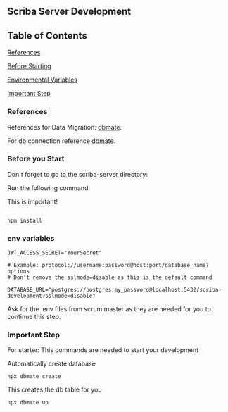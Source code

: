 ## Scriba Server Development

## Table of Contents

[References](#references)

[Before Starting](#before-you-start)

[Environmental Variables](#env-variables)

[Important Step](#important-step)


### References

References for Data Migration: [dbmate](https://github.com/amacneil/dbmate).

For db connection reference [dbmate](https://github.com/amacneil/dbmate?tab=readme-ov-file#connecting-to-the-database).

### Before you Start
Don't forget to go to the scriba-server directory:

Run the following command:

This is important!
```

npm install 
```

### env variables
```
JWT_ACCESS_SECRET="YourSecret"

# Example: protocol://username:password@host:port/database_name?options
# Don't remove the sslmode=disable as this is the default command

DATABASE_URL="postgres://postgres:my_password@localhost:5432/scriba-development?sslmode=disable"
```

Ask for the .env files from scrum master as they are needed for you to continue this step.
### Important Step
For starter:
This commands are needed to start your development

Automatically create database
```
npx dbmate create
```
This creates the db table for you
```
npx dbmate up
```


